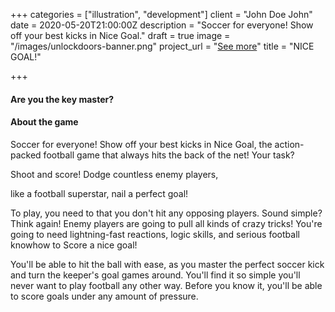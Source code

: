 +++
categories = ["illustration", "development"]
client = "John Doe John"
date = 2020-05-20T21:00:00Z
description = "Soccer for everyone! Show off your best kicks in Nice Goal."
draft = true
image = "/images/unlockdoors-banner.png"
project_url = "[See more](https://play.google.com/store/apps/details?id=com.azdam.nicegoal)"
title = "NICE GOAL!"

+++
#### Are you the key master?

#### About the game

Soccer for everyone! Show off your best kicks in Nice Goal, the action-packed football game that always hits the back of the net! Your task?

 Shoot and score! Dodge countless enemy players,

 like a football superstar, nail a perfect goal! 

To play, you need to that you don't hit any opposing players. Sound simple? Think again! Enemy players are going to pull all kinds of crazy tricks! You're going to need lightning-fast reactions, logic skills, and serious football knowhow to Score a nice goal!

You'll be able to hit the ball with ease, as you master the perfect soccer kick and turn the keeper's goal games around. You'll find it so simple you'll never want to play football any other way. Before you know it, you'll be able to score goals under any amount of pressure.